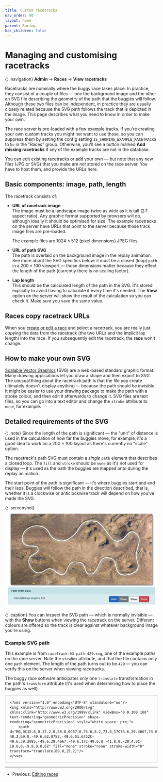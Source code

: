 ```yaml
---
title: Custom racetracks
nav_order: 90
layout: home
parent: Racing
has_children: false
---
```


# Managing and customising racetracks

{: .navigation}
**Admin** → **Races** → **View racetracks**
  

Racetracks are nominally where the buggy race takes place. In practice, they
consist of a couple of files — one the background image and the other an SVG
file describing the geometry of the path that the buggies will follow. Although
these two files can be independent, in practice they are usually closely
related because the SVG path follows the track that is depicted in the image.
This page describes what you need to know in order to make your own.

The race server is pre-loaded with a few example tracks. If you're creating
your own custom tracks you might not want to use these, so you can suppress
them by setting the config setting `IS_SHOWING_EXAMPLE_RACETRACKS` to `No`
in the "Races" group. Otherwise, you'll see a button marked **Add missing
racetracks** if any of the example tracks are not in the database.

You can edit existing racetracks or add your own — but note that any new files
(JPG or SVG) that you make are _not_ stored on the race server. You have to host
them, and provide the URLs here.

## Basic components: image, path, length

The racetrack consists of:

* **URL of racetrack image**  
  The image must be a landscape image twice as wide as it is tall (2:1 aspect
  ratio). Any graphic format supported by browsers will do, although ideally
  it should be optimised for size. The example racetracks on the server have
  URLs that point to the server because those track image files are pre-loaded.
  
  The example files are 1024 × 512 (pixel dimensions) JPEG files.

* **URL of path SVG**  
  The path is overlaid on the background image in the replay animation. See
  more about the SVG specifics below: it must be a closed (loop) `path` in
  a 200 × 100 viewport — those dimensions matter because they effect the length
  of the path (currently there is no scaling factor).

* **Lap length**  
  This should be the calculated length of the path in the SVG. It's stored
  explicitly to avoid having to calculate it every time it's needed. The
  **View** option on the server will show the result of the calculation so you
  can check it. Make sure you save the same value.

## Races copy racetrack URLs

When you [create or edit a race](creating) and select a racetrack, you are
really just _copying_ the data from the racetrack (the two URLs and the implicit
lap length) into the race. If you subsequently edit the racetrack, the **race**
won't change.

## How to make your own SVG

[Scalable Vector Graphics](https://developer.mozilla.org/en-US/docs/Web/SVG)
(SVG) are a web-based standard graphic format. Many drawing applications let
you draw a shape and then export to SVG. The unusual thing about the racetrack
path is that the file you create ultimately doesn't display anything — because
the path should be invisible. It might be easier to use your drawing package to
make the path with a stroke colour, and then edit it afterwards to change it.
SVG files are text files, so you can go into a text editor and change the
`stroke` attribute to `none`, for example.

## Detailed requirements of the SVG

{: .note}
Since the length of the path is significant — the "unit" of distance is used in
the calculation of how far the buggies move, for example, it's a good idea to
work on a 200 × 100 layout as there's currently no "scale" option.

The racetrack's path SVG must contain a _single_ `path` element that describes
a closed loop. The `fill` and `stroke` should be `none` as it's not used for
display — it's used as the path the buggies are mapped onto during the replay
animation.

The start point of the path is significant — it's where buggies start and end
their laps. Buggies will follow the path in the direction described, that is,
whether it is a clockwise or anticlockwise track will depend on how you've
made the SVG.

{: .screenshot}
![Viewing the SVG as admin on the server](/docs/img/screenshots/racetrack-svg-viewer.jpg)

{: .caption}
You can inspect the SVG path — which is normally invisible — with the **Show**
buttons when viewing the racetrack on the server. Different colours are offered
so the track is clear against whatever background image you're using.

### Example SVG path

This example is from `racetrack-03-path-429.svg`, one of the example paths on
the race server. Note the `viewBox` attribute, and that the file contains only
one `path` element. The length of the path turns out to be `429` — you can
verify this on the server when viewing racetracks.

The buggy race software anticipates only one `translate` transformation in the
path's `transform` attribute (it's used when determining how to place the
buggies as well).


<pre style="white-space: pre-wrap;border:1px solid #ccc;padding:1em;"><code class="language-svg">&lt;?xml version="1.0" encoding="UTF-8" standalone="no"?&gt;
&lt;svg xmlns="http://www.w3.org/2000/svg" xmlns:xlink="http://www.w3.org/1999/xlink" viewBox="0 0 200 100" text-rendering="geometricPrecision" shape-rendering="geometricPrecision" style="white-space: pre;"&gt;
    &lt;path d="M0,0C18.6,0,37.2,0,55.8,0C67,0,73.6,8.2,73.6,17C73.6,29.4667,73.6,39.2085,73.6,51.6752C73.6,63.0752,65.2,69.8,55.8,69.8C27.4,69.8,-1,69.8,-29.4,69.8C-40.2,69.8,-49.6,62.0752,-49.6,51.6752C-49.6,39.2085,-49.6,29.4667,-49.6,17C-49.6,8,-41.8,0,-29.4,0C-19.6,0,-9.8,0,0,0Z" fill="none" stroke="none" stroke-width="0" transform="translate(89.8,15.2)"/&gt;
&lt;/svg&gt;
</code></pre>


---

* Previous: [Editing races](editing)
